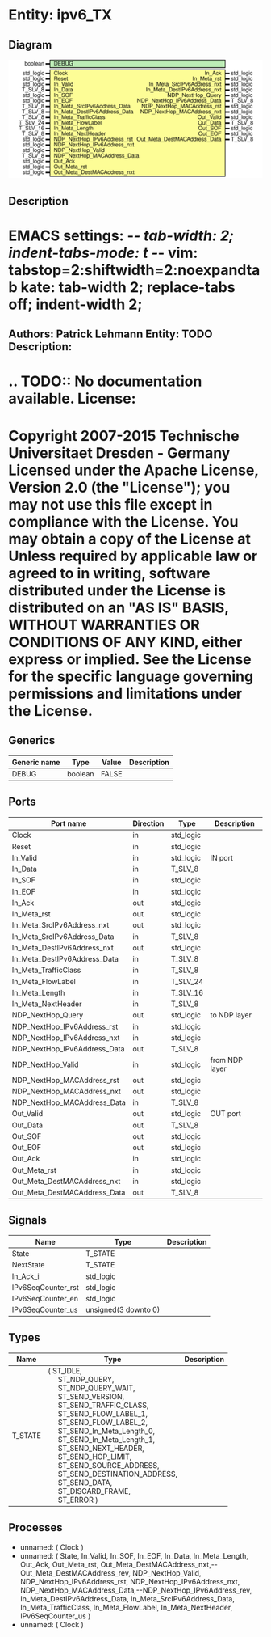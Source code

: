 # Entity: ipv6_TX

## Diagram

![Diagram](ipv6_TX.svg "Diagram")
## Description

EMACS settings: -*-  tab-width: 2; indent-tabs-mode: t -*-
vim: tabstop=2:shiftwidth=2:noexpandtab
kate: tab-width 2; replace-tabs off; indent-width 2;
=============================================================================
Authors:				 	Patrick Lehmann
Entity:				 	TODO
Description:
-------------------------------------
.. TODO:: No documentation available.
License:
=============================================================================
Copyright 2007-2015 Technische Universitaet Dresden - Germany
Licensed under the Apache License, Version 2.0 (the "License");
you may not use this file except in compliance with the License.
You may obtain a copy of the License at
Unless required by applicable law or agreed to in writing, software
distributed under the License is distributed on an "AS IS" BASIS,
WITHOUT WARRANTIES OR CONDITIONS OF ANY KIND, either express or implied.
See the License for the specific language governing permissions and
limitations under the License.
=============================================================================
## Generics

| Generic name | Type    | Value | Description |
| ------------ | ------- | ----- | ----------- |
| DEBUG        | boolean | FALSE |             |
## Ports

| Port name                    | Direction | Type      | Description    |
| ---------------------------- | --------- | --------- | -------------- |
| Clock                        | in        | std_logic |                |
| Reset                        | in        | std_logic |                |
| In_Valid                     | in        | std_logic | IN port        |
| In_Data                      | in        | T_SLV_8   |                |
| In_SOF                       | in        | std_logic |                |
| In_EOF                       | in        | std_logic |                |
| In_Ack                       | out       | std_logic |                |
| In_Meta_rst                  | out       | std_logic |                |
| In_Meta_SrcIPv6Address_nxt   | out       | std_logic |                |
| In_Meta_SrcIPv6Address_Data  | in        | T_SLV_8   |                |
| In_Meta_DestIPv6Address_nxt  | out       | std_logic |                |
| In_Meta_DestIPv6Address_Data | in        | T_SLV_8   |                |
| In_Meta_TrafficClass         | in        | T_SLV_8   |                |
| In_Meta_FlowLabel            | in        | T_SLV_24  |                |
| In_Meta_Length               | in        | T_SLV_16  |                |
| In_Meta_NextHeader           | in        | T_SLV_8   |                |
| NDP_NextHop_Query            | out       | std_logic | to NDP layer   |
| NDP_NextHop_IPv6Address_rst  | in        | std_logic |                |
| NDP_NextHop_IPv6Address_nxt  | in        | std_logic |                |
| NDP_NextHop_IPv6Address_Data | out       | T_SLV_8   |                |
| NDP_NextHop_Valid            | in        | std_logic | from NDP layer |
| NDP_NextHop_MACAddress_rst   | out       | std_logic |                |
| NDP_NextHop_MACAddress_nxt   | out       | std_logic |                |
| NDP_NextHop_MACAddress_Data  | in        | T_SLV_8   |                |
| Out_Valid                    | out       | std_logic | OUT port       |
| Out_Data                     | out       | T_SLV_8   |                |
| Out_SOF                      | out       | std_logic |                |
| Out_EOF                      | out       | std_logic |                |
| Out_Ack                      | in        | std_logic |                |
| Out_Meta_rst                 | in        | std_logic |                |
| Out_Meta_DestMACAddress_nxt  | in        | std_logic |                |
| Out_Meta_DestMACAddress_Data | out       | T_SLV_8   |                |
## Signals

| Name               | Type                 | Description |
| ------------------ | -------------------- | ----------- |
| State              | T_STATE              |             |
| NextState          | T_STATE              |             |
| In_Ack_i           | std_logic            |             |
| IPv6SeqCounter_rst | std_logic            |             |
| IPv6SeqCounter_en  | std_logic            |             |
| IPv6SeqCounter_us  | unsigned(3 downto 0) |             |
## Types

| Name    | Type                                                                                                                                                                                                                                                                                                                                                                                                                                                                                                                                                                                                                                                                                                                                                                                                                                                                                                   | Description |
| ------- | ------------------------------------------------------------------------------------------------------------------------------------------------------------------------------------------------------------------------------------------------------------------------------------------------------------------------------------------------------------------------------------------------------------------------------------------------------------------------------------------------------------------------------------------------------------------------------------------------------------------------------------------------------------------------------------------------------------------------------------------------------------------------------------------------------------------------------------------------------------------------------------------------------ | ----------- |
| T_STATE | ( ST_IDLE,<br><span style="padding-left:20px"> ST_NDP_QUERY,<br><span style="padding-left:20px">								ST_NDP_QUERY_WAIT,<br><span style="padding-left:20px"> ST_SEND_VERSION,<br><span style="padding-left:20px"> ST_SEND_TRAFFIC_CLASS,<br><span style="padding-left:20px"> ST_SEND_FLOW_LABEL_1,<br><span style="padding-left:20px">				ST_SEND_FLOW_LABEL_2,<br><span style="padding-left:20px"> ST_SEND_In_Meta_Length_0,<br><span style="padding-left:20px">		ST_SEND_In_Meta_Length_1,<br><span style="padding-left:20px"> ST_SEND_NEXT_HEADER,<br><span style="padding-left:20px">				ST_SEND_HOP_LIMIT,<br><span style="padding-left:20px"> ST_SEND_SOURCE_ADDRESS,<br><span style="padding-left:20px"> ST_SEND_DESTINATION_ADDRESS,<br><span style="padding-left:20px"> ST_SEND_DATA,<br><span style="padding-left:20px"> ST_DISCARD_FRAME,<br><span style="padding-left:20px"> ST_ERROR )  |             |
## Processes
- unnamed: ( Clock )
- unnamed: ( State, In_Valid, In_SOF, In_EOF, In_Data,
					In_Meta_Length,
					Out_Ack, Out_Meta_rst, Out_Meta_DestMACAddress_nxt,--Out_Meta_DestMACAddress_rev,
					NDP_NextHop_Valid, NDP_NextHop_IPv6Address_rst, NDP_NextHop_IPv6Address_nxt, NDP_NextHop_MACAddress_Data,--NDP_NextHop_IPv6Address_rev,
					In_Meta_DestIPv6Address_Data, In_Meta_SrcIPv6Address_Data, In_Meta_TrafficClass, In_Meta_FlowLabel, In_Meta_NextHeader,
					IPv6SeqCounter_us )
- unnamed: ( Clock )

